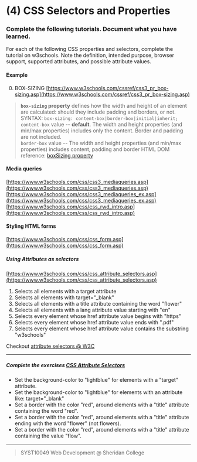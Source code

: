 # (4) CSS Selectors and Properties

### Complete the following tutorials. Document what you have learned.
For each of the following CSS properties and selectors, complete the tutorial on w3schools.  Note the definition, intended purpose, browser support, supported attributes, and possible attribute values.
#### Example
0. BOX-SIZING [https://www.w3schools.com/cssref/css3_pr_box-sizing.asp](https://www.w3schools.com/cssref/css3_pr_box-sizing.asp)

> **`box-sizing` property** defines how the width and height of an element are calculated: should they include padding and borders, or not.
>  SYNTAX: `box-sizing: content-box|border-box|initial|inherit;`
> `content-box` value -- **default**. The width and height properties (and min/max properties) includes only the content. Border and padding are not included.  
> `border-box` value -- The width and height properties (and min/max properties) includes content, padding and border
> HTML DOM reference: [boxSizing property](https://www.w3schools.com/jsref/prop_style_boxsizing.asp)


#### Media queries
[https://www.w3schools.com/css/css3_mediaqueries.asp](https://www.w3schools.com/css/css3_mediaqueries.asp)
[https://www.w3schools.com/css/css3_mediaqueries_ex.asp](https://www.w3schools.com/css/css3_mediaqueries_ex.asp)
[https://www.w3schools.com/css/css_rwd_intro.asp](https://www.w3schools.com/css/css_rwd_intro.asp)


#### Styling HTML forms


[https://www.w3schools.com/css/css_form.asp](https://www.w3schools.com/css/css_form.asp)

##### Using Attributes as selectors
[https://www.w3schools.com/css/css_attribute_selectors.asp](https://www.w3schools.com/css/css_attribute_selectors.asp)
1. Selects all elements with a target attribute
2. Selects all elements with target="_blank"
3. Selects all elements with a title attribute containing the word "flower"
4. Selects all elements with a lang attribute value starting with "en"
5. Selects every <a> element whose href attribute value begins with "https"
6. Selects every <a> element whose href attribute value ends with ".pdf"
7. Selects every <a> element whose href attribute value contains the substring "w3schools"

Checkout [attribute selectors @ W3C](https://www.w3.org/TR/selectors/#attribute-selectors)

---

##### Complete the exercises [CSS Attribute Selectors](https://www.w3schools.com/css/exercise.asp?filename=exercise_attribute_selectors1)
-   Set the background-color to "lightblue" for elements with a "target" attribute.
-   Set the background-color to "lightblue" for elements with an attribute like: target="_blank"
-   Set a border with the color "red", around elements with a "title" attribute containing the word "red".
-   Set a border with the color "red", around elements with a "title" attribute ending with the word "flower" (not flowers).
-   Set a border with the color "red", around elements with a "title" attribute containing the value "flow".

 
---
> SYST10049 Web Development @ Sheridan College
